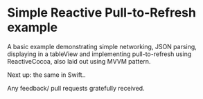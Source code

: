 # Simple Reactive Pull-to-Refresh example

A basic example demonstrating simple networking, JSON parsing, displaying in a tableView and implementing pull-to-refresh using ReactiveCocoa, also laid out using MVVM pattern.

Next up: the same in Swift..

Any feedback/ pull requests gratefully received.